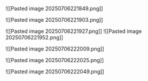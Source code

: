 ![[Pasted image 20250706221849.png]]

![[Pasted image 20250706221903.png]]

![[Pasted image 20250706221927.png]]
![[Pasted image 20250706221952.png]]

![[Pasted image 20250706222009.png]]

![[Pasted image 20250706222025.png]]

![[Pasted image 20250706222049.png]]